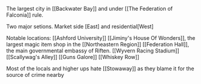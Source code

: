 The largest city in [[Backwater Bay]] and under [[The Federation of Falconia]] rule.

Two major setions. Market side [East] and residential[West]

Notable locations: [[Ashford University]]
[[Jiminy's House Of Wonders]], the largest magic item shop in the [[Northeastern Region]]
[[Federation Hall]], the main governmental embassy of Riften. 
[[Wyvern Racing Stadium]]
[[Scallywag's Alley]]
[[Guns Galore]]
[[Whiskey Row]]

Most of the locals and higher ups hate [[Stowaway]] as they blame it for the source of crime nearby